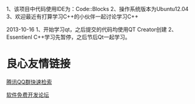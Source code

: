 1、该项目中代码使用IDE为：Code::Blocks
2、操作系统版本为Ubuntu12.04
3、欢迎最近有打算学习C++的小伙伴一起讨论学习C++

2013-10-16
1、开始学习qt，之后提交的代码均使用QT Creator创建
2、Essentienl C++学习先暂停，之后节后Qt一起学习。



 # 良心友情链接

[腾讯QQ群快速检索](http://u.720life.cn/s/8cf73f7c)

[软件免费开发论坛](http://u.720life.cn/s/bbb01dc0)